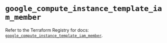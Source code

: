 # `google_compute_instance_template_iam_member`

Refer to the Terraform Registry for docs: [`google_compute_instance_template_iam_member`](https://registry.terraform.io/providers/hashicorp/google/6.26.0/docs/resources/compute_instance_template_iam_member).

